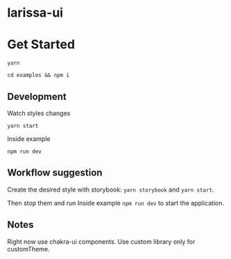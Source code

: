 # larissa-ui

# Get Started

`yarn`

`cd examples && npm i`

## Development

Watch styles changes

`yarn start`

Inside example

`npm run dev`

## Workflow suggestion

Create the desired style with storybook: `yarn storybook` and `yarn start`.

Then stop them and run Inside example `npm run dev` to start the application.

## Notes

Right now use chakra-ui components. Use custom library only for customTheme.